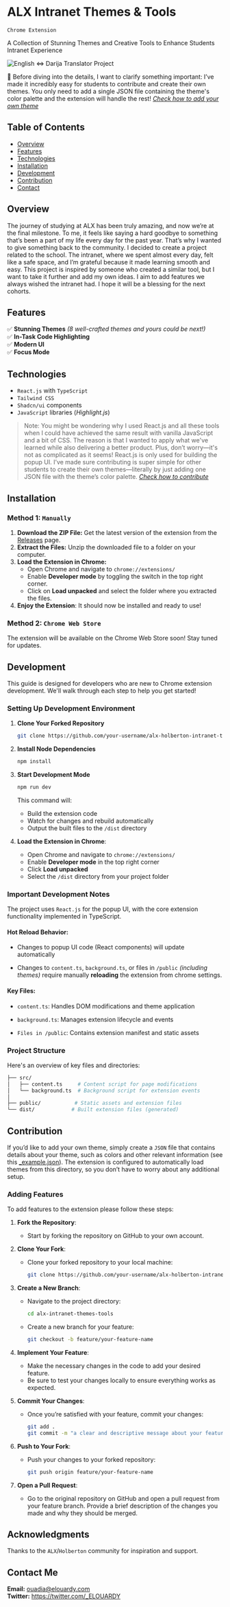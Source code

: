 # ALX Intranet Themes & Tools

`Chrome Extension`

A Collection of Stunning Themes and Creative Tools
to Enhance Students Intranet Experience

![English ⇔ Darija Translator Project](./public/screenshots/vs-dark.png)

📢 Before diving into the details, I want to clarify something important: I’ve made it incredibly easy for students to contribute and create their own themes. You only need to add a single JSON file containing the theme's color palette and the extension will handle the rest! [_Check how to add your own theme_](#contribution)

## Table of Contents

- [Overview](#overview)
- [Features](#features)
- [Technologies](#technologies)
- [Installation](#installation)
- [Development](#development)
- [Contribution](#contribution)
- [Contact](#contact-me)

## Overview

The journey of studying at ALX has been truly amazing, and now we’re at the final milestone. To me, it feels like saying a hard goodbye to something that’s been a part of my life every day for the past year. That’s why I wanted to give something back to the community. I decided to create a project related to the school. The intranet, where we spent almost every day, felt like a safe space, and I’m grateful because it made learning smooth and easy. This project is inspired by someone who created a similar tool, but I want to take it further and add my own ideas. I aim to add features we always wished the intranet had. I hope it will be a blessing for the next cohorts.

## Features

✅ **Stunning Themes** _(8 well-crafted themes and yours could be next!)_ \
✅ **In-Task Code Highlighting**\
✅ **Modern UI**\
✅ **Focus Mode**

## Technologies

- `React.js` with `TypeScript`
- `Tailwind CSS`
- `Shadcn/ui` components
- `JavaScript` libraries (_Highlight.js_)

> Note: You might be wondering why I used React.js and all these tools when I could have achieved the same result with vanilla JavaScript and a bit of CSS. The reason is that I wanted to apply what we've learned while also delivering a better product. Plus, don’t worry—it's not as complicated as it seems! React.js is only used for building the popup UI. I’ve made sure contributing is super simple for other students to create their own themes—literally by just adding one JSON file with the theme’s color palette. [_Check how to contribute_](#contribution)

## Installation

### Method 1: `Manually`

1. **Download the ZIP File:** Get the latest version of the extension from the [Releases](https://github.com/EL-OUARDY/alx-holberton-intranet-themes/releases) page.
2. **Extract the Files:** Unzip the downloaded file to a folder on your computer.
3. **Load the Extension in Chrome:**
   - Open Chrome and navigate to `chrome://extensions/`
   - Enable **Developer mode** by toggling the switch in the top right corner.
   - Click on **Load unpacked** and select the folder where you extracted the files.
4. **Enjoy the Extension**: It should now be installed and ready to use!

### Method 2: `Chrome Web Store`

The extension will be available on the Chrome Web Store soon! Stay tuned for updates.

## Development

This guide is designed for developers who are new to Chrome extension development. We'll walk through each step to help you get started!

### Setting Up Development Environment

1. **Clone Your Forked Repository**

   ```bash
   git clone https://github.com/your-username/alx-holberton-intranet-themes
   ```

2. **Install Node Dependencies**
   ```bash
   npm install
   ```
3. **Start Development Mode**

   ```bash
   npm run dev
   ```

   This command will:

   - Build the extension code
   - Watch for changes and rebuild automatically
   - Output the built files to the `/dist` directory

4. **Load the Extension in Chrome**:
   - Open Chrome and navigate to `chrome://extensions/`
   - Enable **Developer mode** in the top right corner
   - Click **Load unpacked**
   - Select the `/dist` directory from your project folder

### Important Development Notes

The project uses `React.js` for the popup UI, with the core extension functionality implemented in TypeScript.

#### Hot Reload Behavior:

- Changes to popup UI code (React components) will update automatically

- Changes to `content.ts`, `background.ts`, or files in `/public` _(including themes)_ require manually **reloading** the extension from chrome settings.

#### Key Files:

- `content.ts`: Handles DOM modifications and theme application

- `background.ts`: Manages extension lifecycle and events

- `Files in /public`: Contains extension manifest and static assets

### Project Structure

Here's an overview of key files and directories:

```bash
├── src/
│   ├── content.ts     # Content script for page modifications
│   └── background.ts  # Background script for extension events
│
├── public/           # Static assets and extension files
└── dist/            # Built extension files (generated)
```

## Contribution

If you’d like to add your own theme, simply create a `JSON` file that contains details about your theme, such as colors and other relevant information (see this [\_example.json](./public/themes/_example.json)). The extension is configured to automatically load themes from this directory, so you don’t have to worry about any additional setup.

### Adding Features

To add features to the extension please follow these steps:

1. **Fork the Repository**:

   - Start by forking the repository on GitHub to your own account.

2. **Clone Your Fork**:

   - Clone your forked repository to your local machine:
     ```bash
     git clone https://github.com/your-username/alx-holberton-intranet-themes
     ```

3. **Create a New Branch**:

   - Navigate to the project directory:
     ```bash
     cd alx-intranet-themes-tools
     ```
   - Create a new branch for your feature:
     ```bash
     git checkout -b feature/your-feature-name
     ```

4. **Implement Your Feature**:

   - Make the necessary changes in the code to add your desired feature.
   - Be sure to test your changes locally to ensure everything works as expected.

5. **Commit Your Changes**:

   - Once you’re satisfied with your feature, commit your changes:
     ```bash
     git add .
     git commit -m "a clear and descriptive message about your feature or changes"
     ```

6. **Push to Your Fork**:

   - Push your changes to your forked repository:
     ```bash
     git push origin feature/your-feature-name
     ```

7. **Open a Pull Request**:
   - Go to the original repository on GitHub and open a pull request from your feature branch. Provide a brief description of the changes you made and why they should be merged.

## Acknowledgments

Thanks to the `ALX`/`Holberton` community for inspiration and support.

## Contact Me

**Email:** ouadia@elouardy.com \
**Twitter:** https://twitter.com/_ELOUARDY
